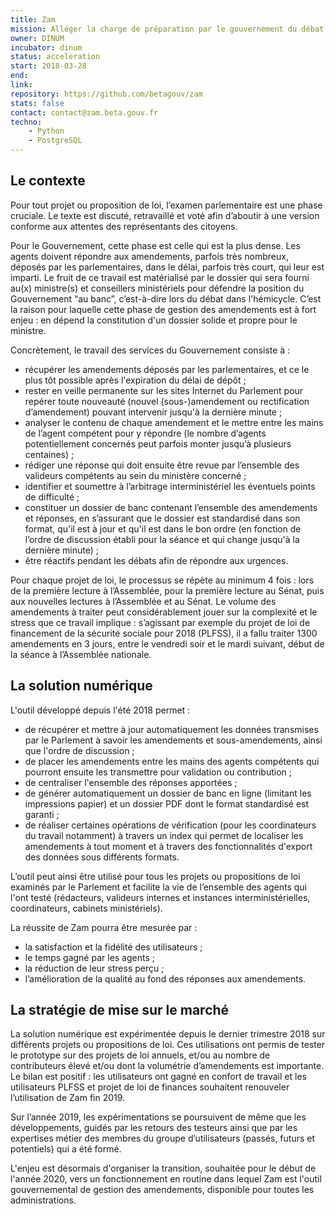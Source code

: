 ```yaml
---
title: Zam
mission: Alléger la charge de préparation par le gouvernement du débat parlementaire.
owner: DINUM
incubator: dinum
status: acceleration
start: 2018-03-28
end:
link:
repository: https://github.com/betagouv/zam
stats: false
contact: contact@zam.beta.gouv.fr
techno:
    - Python
    - PostgreSQL
---
```


## Le contexte

Pour tout projet ou proposition de loi, l’examen parlementaire est une phase cruciale. Le texte est discuté, retravaillé et voté afin d’aboutir à une version conforme aux attentes des représentants des citoyens.

Pour le Gouvernement, cette phase est celle qui est la plus dense. Les agents doivent répondre aux amendements, parfois très nombreux, déposés par les parlementaires, dans le délai, parfois très court, qui leur est imparti. Le fruit de ce travail est matérialisé par le dossier qui sera fourni au(x) ministre(s) et conseillers ministériels pour défendre la position du Gouvernement “au banc”, c’est-à-dire lors du débat dans l'hémicycle. C’est la raison pour laquelle cette phase de gestion des amendements est à fort enjeu : en dépend la constitution d'un dossier solide et propre pour le ministre.

Concrètement, le travail des services du Gouvernement consiste à :
- récupérer les amendements déposés par les parlementaires, et ce le plus tôt possible après l'expiration du délai de dépôt ;
- rester en veille permanente sur les sites Internet du Parlement pour repérer toute nouveauté (nouvel (sous-)amendement ou rectification d’amendement) pouvant intervenir jusqu'à la dernière minute ;
- analyser le contenu de chaque amendement et le mettre entre les mains de l’agent compétent pour y répondre (le nombre d’agents potentiellement concernés peut parfois monter jusqu’à plusieurs centaines) ;
- rédiger une réponse qui doit ensuite être revue par l’ensemble des valideurs compétents au sein du ministère concerné ;
- identifier et soumettre à l’arbitrage interministériel les éventuels points de difficulté ;
- constituer un dossier de banc contenant l’ensemble des amendements et réponses, en s’assurant que le dossier est standardisé dans son format, qu'il est à jour et qu'il est dans le bon ordre (en fonction de l’ordre de discussion établi pour la séance et qui change jusqu'à la dernière minute) ;
- être réactifs pendant les débats afin de répondre aux urgences.

Pour chaque projet de loi, le processus se répète au minimum 4 fois : lors de la première lecture à l’Assemblée, pour la première lecture au Sénat, puis aux nouvelles lectures à l’Assemblée et au Sénat. Le volume des amendements à traiter peut considérablement jouer sur la complexité et le stress que ce travail implique : s’agissant par exemple du projet de loi de financement de la sécurité sociale pour 2018 (PLFSS), il a fallu traiter 1300 amendements en 3 jours, entre le vendredi soir et le mardi suivant, début de la séance à l’Assemblée nationale.

## La solution numérique

L'outil développé depuis l'été 2018 permet :
- de récupérer et mettre à jour automatiquement les données transmises par le Parlement à savoir les amendements et sous-amendements, ainsi que l'ordre de discussion ;
- de placer les amendements entre les mains des agents compétents qui pourront ensuite les transmettre pour validation ou contribution ;
- de centraliser l'ensemble des réponses apportées ;
- de générer automatiquement un dossier de banc en ligne (limitant les impressions papier) et un dossier PDF dont le format standardisé est garanti ;
- de réaliser certaines opérations de vérification (pour les coordinateurs du travail notamment) à travers un index qui permet de localiser les amendements à tout moment et à travers des fonctionnalités d'export des données sous différents formats.

L’outil peut ainsi être utilisé pour tous les projets ou propositions de loi examinés par le Parlement et facilite la vie de l’ensemble des agents qui l'ont testé (rédacteurs, valideurs internes et instances interministérielles, coordinateurs, cabinets ministériels).

La réussite de Zam pourra être mesurée par :
- la satisfaction et la fidélité des utilisateurs ;
- le temps gagné par les agents ;
- la réduction de leur stress perçu ;
- l’amélioration de la qualité au fond des réponses aux amendements.

## La stratégie de mise sur le marché

La solution numérique est expérimentée depuis le dernier trimestre 2018 sur différents projets ou propositions de loi. Ces utilisations ont permis de tester le prototype sur des projets de loi annuels, et/ou au nombre de contributeurs élevé et/ou dont la volumétrie d’amendements est importante. Le bilan est positif : les utilisateurs ont gagné en confort de travail et les utilisateurs PLFSS et projet de loi de finances souhaitent renouveler l’utilisation de Zam fin 2019.

Sur l’année 2019, les expérimentations se poursuivent de même que les développements, guidés par les retours des testeurs ainsi que par les expertises métier des membres du groupe d’utilisateurs (passés, futurs et potentiels) qui a été formé.

L'enjeu est désormais d'organiser la transition, souhaitée pour le début de l'année 2020, vers un fonctionnement en routine dans lequel Zam est l'outil gouvernemental de gestion des amendements, disponible pour toutes les administrations.
